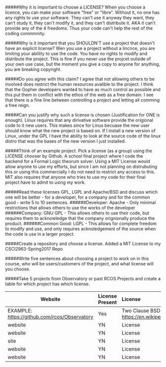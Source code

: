 #####Why it is important to choose a LICENSE?
  When you choose a licence, you can make your software "free" or "libre". Without it, no one has any rights to use your software.
  They can't use it anyway they want, they can't study it, they can't modify it, and they can't distribute it. AKA it can't provide
  any of the 4 freedoms. Thus your code can't help the rest of the coding commmnity.

#####Why is it important that you SHOULDN'T use a project that doesn't have an explicit license?
  Wen you use a project without a lincnce, you are limiting your ablility to use the code. You have no rights to modify and distribute
  the project. This is fine if you never use the projcet outside of your own use case, but the moment you give a copy to anyone for
  anything, you are breaking copyright.  
  
#####Do you agree with this claim?
  I agree that not allowing others to be involved does restrict the human resources avalible to the project. I think that the Gopher
  developers wanted to have as much control as possible and this put them in conflict with the ethos of the web as a free domain. I see
  that there is a fine line between controlling a project and letting all comming a free reign.
 
#####Can you justify why such a license is chosen (Justification for ONE is enough).
  Linux requires that any dirivative software provide the origional code to it new users. This makes since for Linus becuase the new user
  should know what the new project is based on. If I install a new version of Linux, under the GPL I have the ability to look at the
  source code of the linux distro that was the bases of the new version I just installed.
  
#####Think of an example project. Pick a license (as a group) using the LICENSE chooser by Github.
  A school final project where I code the backend for a Formal Logic theorum solver. Using a MIT License would allow anyone to use
  my efforts, but since I am not planning on distrubuting this or using this commercially I do not need to restrict any access to this.
  MIT also requires that anyone who tries to use my code for their final project have to admit to using my work.
  
#####Read these licenses GPL, LGPL and Apache/BSD and discuss which one will be better - for a developer, for a company and for the common good - write 5 to 10 sentences.
  ######Developer:
    Apache - Only minimal restrictions that allows others to use the works of the developer
  ######Company:
    GNU GPL - This allows others to use their code, but requires them to acknowledge that the company orignionally produce the product.
  ######Common Good:
     LGPL - This allows for complete freedom to modify and use, and only requires acknoledgement of the source when the code is use in
     a larger project.
  
  #####Create a repository and choose a license.
    Added a MIT License to my CSCI2963-Spring2017 Repo
    
#####Write five sentences about choosing a project to work on in this course, who will be users/customers of the project, 
  and what license will you choose.

#####Take 5 projects from Observatory or past RCOS Projects and create a table for which project has which license.

Website | License Present | License
---------|:----------|:-------
EXAMPLE: https://github.com/rcos/Observatory | Yes | Two Clause BSD License https://en.wikipedia.org/wiki/ISC_license
website | YN | License
website | YN | License
site | YN | License
website | YN | License
website | YN | License

